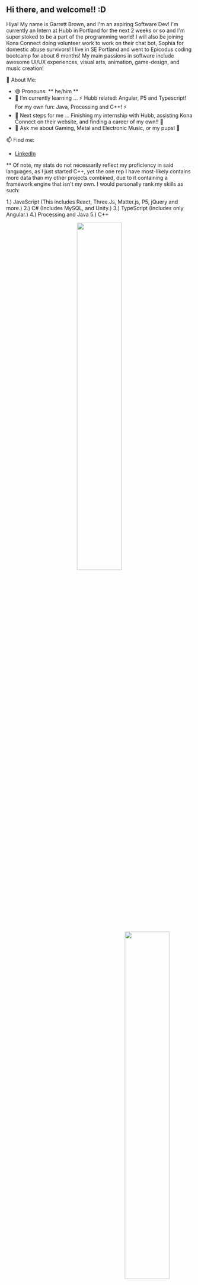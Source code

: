  <div>  
  <h2>Hi there, and welcome!! :D </h2>
  <p>
  </p>
</div>

Hiya! My name is Garrett Brown, and I'm an aspiring Software Dev! I'm currently an Intern at Hubb in Portland for the next 2 weeks or so and I'm super stoked to be a part of the programming world! I will also be joining Kona Connect doing volunteer work to work on their chat bot, Sophia for domestic abuse survivors! I live in SE Portland and went to Epicodus coding bootcamp for about 6 months! My main passions in software include awesome UI/UX experiences, visual arts, animation, game-design, and music creation! 

📃 About Me:
- 😄 Pronouns: ** he/him **
- 🌱 I’m currently learning ... ⚡ Hubb related: Angular, P5 and Typescript! For my own fun: Java, Processing and C++! ⚡ 
- 👣 Next steps for me ... Finishing my internship with Hubb, assisting Kona Connect on their website, and finding a career of my own!! 🦾
- 💬 Ask me about Gaming, Metal and Electronic Music, or my pups! 🍹 

📫 Find me: 
- <a href=https://www.linkedin.com/in/garrett-brown-d/>LinkedIn</a>

** Of note, my stats do not necessarily reflect my proficiency in said languages, as I just started C++, yet the one rep I have most-likely contains more data than my other projects combined, due to it containing a framework engine that isn't my own. I would personally rank my skills as such:

1.) JavaScript (This includes React, Three.Js, Matter.js, P5, jQuery and more.)
2.) C# (Includes MySQL, and Unity.)
3.) TypeScript (Includes only Angular.)
4.) Processing and Java
5.) C++


<div align="center">
 
 <img style="display:inline-block" src="https://github-readme-stats.vercel.app/api/?username=garrettbrown-dev&show_icons=true&theme=algolia&hide_border=true" width="49%"/>
 <br/>
 <img style="display:inline-block; float:right" src="https://github-readme-stats.vercel.app/api/top-langs/?username=garrettbrown-dev&show_icons=true&theme=algolia&layout=compact&hide_border=true&hide=smalltalk" width="49%"/>
 
</div>
